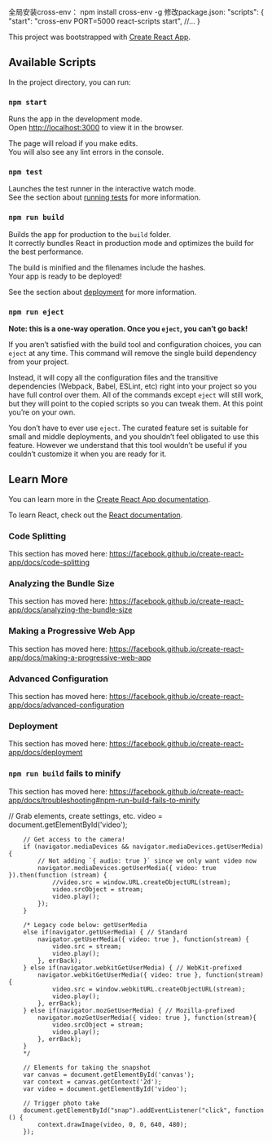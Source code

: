 全局安装cross-env：
npm install cross-env -g
修改package.json:
"scripts": {
    "start": "cross-env PORT=5000 react-scripts start",
    //...
}


This project was bootstrapped with [Create React App](https://github.com/facebook/create-react-app).

## Available Scripts

In the project directory, you can run:

### `npm start`

Runs the app in the development mode.<br>
Open [http://localhost:3000](http://localhost:3000) to view it in the browser.

The page will reload if you make edits.<br>
You will also see any lint errors in the console.

### `npm test`

Launches the test runner in the interactive watch mode.<br>
See the section about [running tests](https://facebook.github.io/create-react-app/docs/running-tests) for more information.

### `npm run build`

Builds the app for production to the `build` folder.<br>
It correctly bundles React in production mode and optimizes the build for the best performance.

The build is minified and the filenames include the hashes.<br>
Your app is ready to be deployed!

See the section about [deployment](https://facebook.github.io/create-react-app/docs/deployment) for more information.

### `npm run eject`

**Note: this is a one-way operation. Once you `eject`, you can’t go back!**

If you aren’t satisfied with the build tool and configuration choices, you can `eject` at any time. This command will remove the single build dependency from your project.

Instead, it will copy all the configuration files and the transitive dependencies (Webpack, Babel, ESLint, etc) right into your project so you have full control over them. All of the commands except `eject` will still work, but they will point to the copied scripts so you can tweak them. At this point you’re on your own.

You don’t have to ever use `eject`. The curated feature set is suitable for small and middle deployments, and you shouldn’t feel obligated to use this feature. However we understand that this tool wouldn’t be useful if you couldn’t customize it when you are ready for it.

## Learn More

You can learn more in the [Create React App documentation](https://facebook.github.io/create-react-app/docs/getting-started).

To learn React, check out the [React documentation](https://reactjs.org/).

### Code Splitting

This section has moved here: https://facebook.github.io/create-react-app/docs/code-splitting

### Analyzing the Bundle Size

This section has moved here: https://facebook.github.io/create-react-app/docs/analyzing-the-bundle-size

### Making a Progressive Web App

This section has moved here: https://facebook.github.io/create-react-app/docs/making-a-progressive-web-app

### Advanced Configuration

This section has moved here: https://facebook.github.io/create-react-app/docs/advanced-configuration

### Deployment

This section has moved here: https://facebook.github.io/create-react-app/docs/deployment

### `npm run build` fails to minify

This section has moved here: https://facebook.github.io/create-react-app/docs/troubleshooting#npm-run-build-fails-to-minify






 // Grab elements, create settings, etc.
            video = document.getElementById('video');

        // Get access to the camera!
        if (navigator.mediaDevices && navigator.mediaDevices.getUserMedia) {
            // Not adding `{ audio: true }` since we only want video now
            navigator.mediaDevices.getUserMedia({ video: true }).then(function (stream) {
                //video.src = window.URL.createObjectURL(stream);
                video.srcObject = stream;
                video.play();
            });
        }

        /* Legacy code below: getUserMedia 
        else if(navigator.getUserMedia) { // Standard
            navigator.getUserMedia({ video: true }, function(stream) {
                video.src = stream;
                video.play();
            }, errBack);
        } else if(navigator.webkitGetUserMedia) { // WebKit-prefixed
            navigator.webkitGetUserMedia({ video: true }, function(stream){
                video.src = window.webkitURL.createObjectURL(stream);
                video.play();
            }, errBack);
        } else if(navigator.mozGetUserMedia) { // Mozilla-prefixed
            navigator.mozGetUserMedia({ video: true }, function(stream){
                video.srcObject = stream;
                video.play();
            }, errBack);
        }
        */

        // Elements for taking the snapshot
        var canvas = document.getElementById('canvas');
        var context = canvas.getContext('2d');
        var video = document.getElementById('video');

        // Trigger photo take
        document.getElementById("snap").addEventListener("click", function () {
            context.drawImage(video, 0, 0, 640, 480);
        });